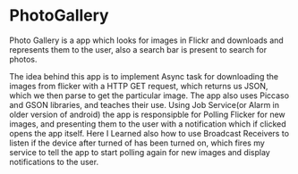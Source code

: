 # PhotoGallery

Photo Gallery is a app which looks for images in Flickr and downloads and represents them to the user, also a search bar is present
to search for photos.

The idea behind this app is to implement Async task for downloading the images from flicker with a HTTP GET request,
which returns us JSON, which we then parse to get the particular image. The app also uses Piccaso and GSON libraries, and teaches
their use. 
Using Job Service(or Alarm in older version of android) the app is responsipble for Polling Flicker for new images,
and presenting them to the user with a notification which if clicked opens the app itself.
Here I Learned also how to use Broadcast Receivers to listen if the device after turned of has been turned on, which
fires my service to tell the app to start polling again for new images and display notifications to the user.
